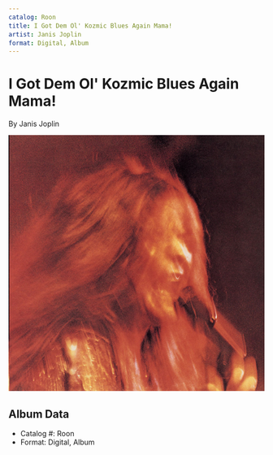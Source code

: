 ```yaml
---
catalog: Roon
title: I Got Dem Ol' Kozmic Blues Again Mama!
artist: Janis Joplin
format: Digital, Album
---
```


# I Got Dem Ol' Kozmic Blues Again Mama!

By Janis Joplin

![](../../assets/albumcovers/Janis_Joplin-I_Got_Dem_Ol_Kozmic_Blues_Again_Mama!.png)

## Album Data

- Catalog #: Roon
- Format: Digital, Album

